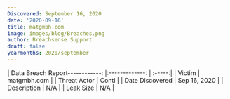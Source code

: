 ```yaml
---
Discovered: September 16, 2020
date: '2020-09-16'
title: matgmbh.com
image: images/blog/Breaches.png
author: Breachsense Support
draft: false
yearmonths: 2020/september
---
```


| Data Breach Report------------:   |:-------------:    | :-----:|
| Victim    | matgmbh.com      | 
| Threat Actor    | Conti      | 
| Date Discovered    | Sep 16, 2020      | 
| Description    | N/A      | 
| Leak Size    | N/A      | 

